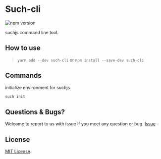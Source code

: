 # Such-cli
[![npm version](https://badge.fury.io/js/such-cli.svg)](https://badge.fury.io/js/such-cli)

suchjs command line tool.
## How to use
> `yarn add --dev such-cli` or `npm install --save-dev such-cli` 

## Commands
initialize environment for suchjs.
```bash
such init
```

## Questions & Bugs?

Welcome to report to us with issue if you meet any question or bug. [Issue](https://github.com/suchjs/such-cli/issues)

## License

[MIT License](./LICENSE).